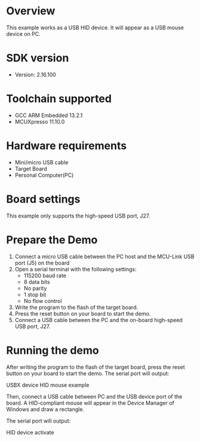 Overview
========
This example works as a USB HID device. It will appear as a USB mouse device on PC.


SDK version
===========
- Version: 2.16.100

Toolchain supported
===================
- GCC ARM Embedded  13.2.1
- MCUXpresso  11.10.0

Hardware requirements
=====================
- Mini/micro USB cable
- Target Board
- Personal Computer(PC)

Board settings
==============
This example only supports the high-speed USB port, J27.

Prepare the Demo
================
1.  Connect a micro USB cable between the PC host and the MCU-Link USB port (J5) on the board
2.  Open a serial terminal with the following settings:
    - 115200 baud rate
    - 8 data bits
    - No parity
    - 1 stop bit
    - No flow control
3.  Write the program to the flash of the target board.
4.  Press the reset button on your board to start the demo.
5.  Connect a USB cable between the PC and the on-board high-speed USB port, J27.

Running the demo
================
After writing the program to the flash of the target board,
press the reset button on your board to start the demo.
The serial port will output:

USBX device HID mouse example

Then, connect a USB cable between PC and the USB device port
of the board. A HID-compliant mouse will appear in the
Device Manager of Windows and draw a rectangle.

The serial port will output:

HID device activate

